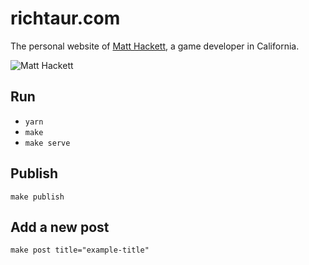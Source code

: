 # richtaur.com

The personal website of [Matt Hackett](https://twitter.com/richtaur), a game developer in California.

![Matt Hackett](https://i.imgur.com/LdPRkva.png)

## Run

* `yarn`
* `make`
* `make serve`

## Publish

`make publish`

## Add a new post

`make post title="example-title"`
